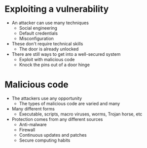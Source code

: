 # Exploiting a vulnerability
- An attacker can use many techniques
	- Social engineering
	- Default credentials
	- Misconfiguration
- These don't require technical skills
	- The door is already unlocked
- There are still ways to get into a well-secured system
	- Exploit with malicious code
	- Knock the pins out of a door hinge
# Malicious code
- The attackers use any opportunity
	- The types of malicious code are varied and many
- Many different forms
	- Executable, scripts, macro viruses, worms, Trojan horse, etc
- Protection comes from any different sources
	- Anti-malware
	- Firewall
	- Continuous updates and patches
	- Secure computing habits